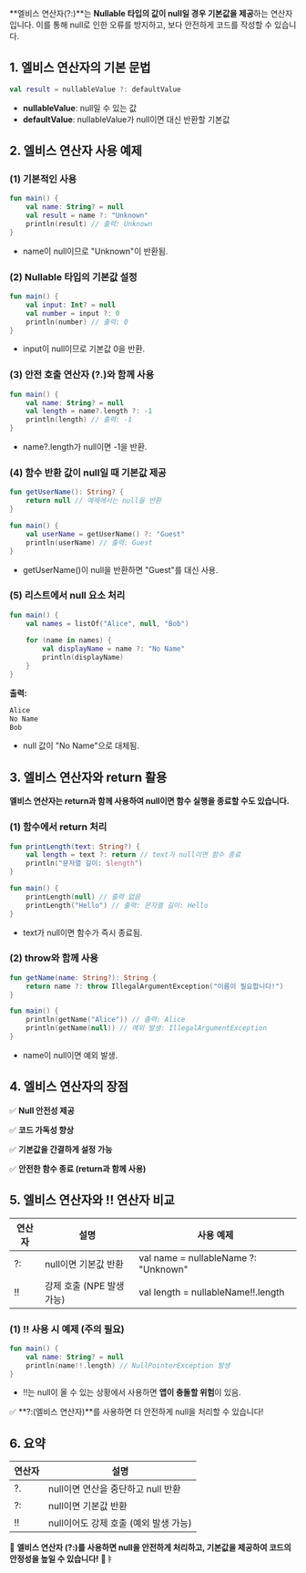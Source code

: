 
**엘비스 연산자(?:)**는 **Nullable 타입의 값이 null일 경우 기본값을 제공**하는 연산자입니다. 이를 통해 null로 인한 오류를 방지하고, 보다 안전하게 코드를 작성할 수 있습니다.

## 1. 엘비스 연산자의 기본 문법

```kotlin
val result = nullableValue ?: defaultValue
```

- **nullableValue**: null일 수 있는 값
- **defaultValue**: nullableValue가 null이면 대신 반환할 기본값

## 2. 엘비스 연산자 사용 예제

### (1) 기본적인 사용

```kotlin
fun main() {
    val name: String? = null
    val result = name ?: "Unknown"
    println(result) // 출력: Unknown
}
```

- name이 null이므로 "Unknown"이 반환됨.

### (2) Nullable 타입의 기본값 설정

```kotlin
fun main() {
    val input: Int? = null
    val number = input ?: 0
    println(number) // 출력: 0
}
```

- input이 null이므로 기본값 0을 반환.

### (3) 안전 호출 연산자 (?.)와 함께 사용

```kotlin
fun main() {
    val name: String? = null
    val length = name?.length ?: -1
    println(length) // 출력: -1
}
```

- name?.length가 null이면 -1을 반환.

### (4) 함수 반환 값이 null일 때 기본값 제공

```kotlin
fun getUserName(): String? {
    return null // 예제에서는 null을 반환
}

fun main() {
    val userName = getUserName() ?: "Guest"
    println(userName) // 출력: Guest
}
```

- getUserName()이 null을 반환하면 "Guest"를 대신 사용.

### (5) 리스트에서 null 요소 처리

```kotlin
fun main() {
    val names = listOf("Alice", null, "Bob")
    
    for (name in names) {
        val displayName = name ?: "No Name"
        println(displayName)
    }
}
```

**출력:**

```kotlin
Alice
No Name
Bob
```

- null 값이 "No Name"으로 대체됨.

## 3. 엘비스 연산자와 return 활용

**엘비스 연산자는 return과 함께 사용하여 null이면 함수 실행을 종료할 수도 있습니다.**

### (1) 함수에서 return 처리

```kotlin
fun printLength(text: String?) {
    val length = text ?: return // text가 null이면 함수 종료
    println("문자열 길이: $length")
}

fun main() {
    printLength(null) // 출력 없음
    printLength("Hello") // 출력: 문자열 길이: Hello
}
```

- text가 null이면 함수가 즉시 종료됨.

### (2) throw와 함께 사용

```kotlin
fun getName(name: String?): String {
    return name ?: throw IllegalArgumentException("이름이 필요합니다!")
}

fun main() {
    println(getName("Alice")) // 출력: Alice
    println(getName(null)) // 예외 발생: IllegalArgumentException
}
```

- name이 null이면 예외 발생.

## 4. 엘비스 연산자의 장점

✅ **Null 안전성 제공**

✅ **코드 가독성 향상**

✅ **기본값을 간결하게 설정 가능**

✅ **안전한 함수 종료 (return과 함께 사용)**

## 5. 엘비스 연산자와 !! 연산자 비교

| 연산자 | 설명                | 사용 예제                                |
| --- | ----------------- | ------------------------------------ |
| ?:  | null이면 기본값 반환     | val name = nullableName ?: "Unknown" |
| !!  | 강제 호출 (NPE 발생 가능) | val length = nullableName!!.length   |

### (1) !! 사용 시 예제 (주의 필요)

```kotlin
fun main() {
    val name: String? = null
    println(name!!.length) // NullPointerException 발생
}
```

- !!는 null이 올 수 있는 상황에서 사용하면 **앱이 충돌할 위험**이 있음.

✅ **?:(엘비스 연산자)**를 사용하면 더 안전하게 null을 처리할 수 있습니다!

## 6. 요약

| 연산자 | 설명                       |
| --- | ------------------------ |
| ?.  | null이면 연산을 중단하고 null 반환  |
| ?:  | null이면 기본값 반환            |
| !!  | null이어도 강제 호출 (예외 발생 가능) |

🔹 **엘비스 연산자 (?:)를 사용하면 null을 안전하게 처리하고, 기본값을 제공하여 코드의 안정성을 높일 수 있습니다!** 🚀ㅑ
